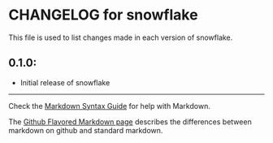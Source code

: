 # CHANGELOG for snowflake

This file is used to list changes made in each version of snowflake.

## 0.1.0:

* Initial release of snowflake

- - -
Check the [Markdown Syntax Guide](http://daringfireball.net/projects/markdown/syntax) for help with Markdown.

The [Github Flavored Markdown page](http://github.github.com/github-flavored-markdown/) describes the differences between markdown on github and standard markdown.
